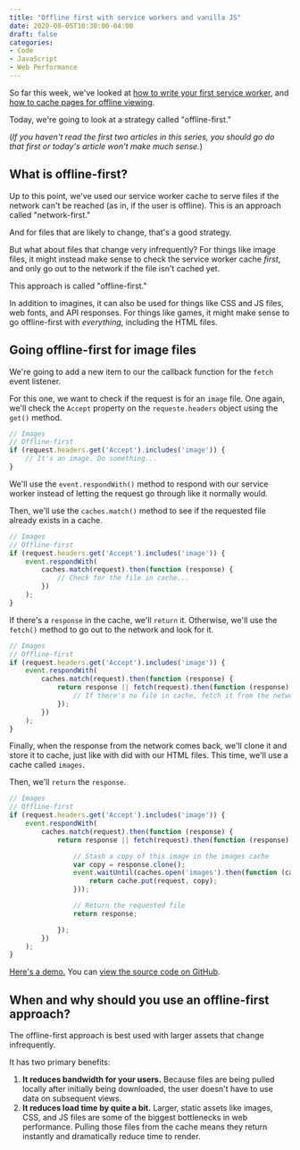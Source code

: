 ```yaml
---
title: "Offline first with service workers and vanilla JS"
date: 2020-08-05T10:30:00-04:00
draft: false
categories:
- Code
- JavaScript
- Web Performance
---
```


So far this week, we've looked at [how to write your first service worker](/writing-your-first-service-worker-with-vanilla-js/), and [how to cache pages for offline viewing](/saving-recently-viewed-pages-offline-with-service-workers-and-vanilla-js/).

Today, we're going to look at a strategy called "offline-first."

(*If you haven't read the first two articles in this series, you should go do that first or today's article won't make much sense.*)

## What is offline-first?

Up to this point, we've used our service worker cache to serve files if the network can't be reached (as in, if the user is offline). This is an approach called "network-first."

And for files that are likely to change, that's a good strategy.

But what about files that change very infrequently? For things like image files, it might instead make sense to check the service worker cache _first_, and only go out to the network if the file isn't cached yet.

This approach is called "offline-first."

In addition to imagines, it can also be used for things like CSS and JS files, web fonts, and API responses. For things like games, it might make sense to go offline-first with _everything_, including the HTML files.

## Going offline-first for image files

We're going to add a new item to our the callback function for the `fetch` event listener.

For this one, we want to check if the request is for an `image` file. One again, we'll check the `Accept` property on the `requeste.headers` object using the `get()` method.

```js
// Images
// Offline-first
if (request.headers.get('Accept').includes('image')) {
	// It's an image. Do something...
}
```

We'll use the `event.respondWith()` method to respond with our service worker instead of letting the request go through like it normally would.

Then, we'll use the `caches.match()` method to see if the requested file already exists in a cache.

```js
// Images
// Offline-first
if (request.headers.get('Accept').includes('image')) {
	event.respondWith(
		caches.match(request).then(function (response) {
			// Check for the file in cache...
		})
	);
}
```

If there's a `response` in the cache, we'll `return` it. Otherwise, we'll use the `fetch()` method to go out to the network and look for it.

```js
// Images
// Offline-first
if (request.headers.get('Accept').includes('image')) {
	event.respondWith(
		caches.match(request).then(function (response) {
			return response || fetch(request).then(function (response) {
				// If there's no file in cache, fetch it from the network...
			});
		})
	);
}
```

Finally, when the response from the network comes back, we'll clone it and store it to cache, just like with did with our HTML files. This time, we'll use a cache called `images`.

Then, we'll `return` the `response`.

```js
// Images
// Offline-first
if (request.headers.get('Accept').includes('image')) {
	event.respondWith(
		caches.match(request).then(function (response) {
			return response || fetch(request).then(function (response) {

				// Stash a copy of this image in the images cache
				var copy = response.clone();
				event.waitUntil(caches.open('images').then(function (cache) {
					return cache.put(request, copy);
				}));

				// Return the requested file
				return response;

			});
		})
	);
}
```

[Here's a demo.](https://cferdinandi.github.io/sw-offline-first/) You can [view the source code on GitHub](https://github.com/cferdinandi/sw-offline-first).

## When and why should you use an offline-first approach?

The offline-first approach is best used with larger assets that change infrequently.

It has two primary benefits:

1. **It reduces bandwidth for your users.** Because files are being pulled locally after initially being downloaded, the user doesn't have to use data on subsequent views.
2. **It reduces load time by quite a bit.** Larger, static assets like images, CSS, and JS files are some of the biggest bottlenecks in web performance. Pulling those files from the cache means they return instantly and dramatically reduce time to render.